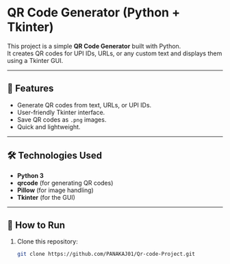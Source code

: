 # QR Code Generator (Python + Tkinter)

This project is a simple **QR Code Generator** built with Python.  
It creates QR codes for UPI IDs, URLs, or any custom text and displays them using a Tkinter GUI.

---

## 🚀 Features
- Generate QR codes from text, URLs, or UPI IDs.
- User-friendly Tkinter interface.
- Save QR codes as `.png` images.
- Quick and lightweight.

---

## 🛠️ Technologies Used
- **Python 3**
- **qrcode** (for generating QR codes)
- **Pillow** (for image handling)
- **Tkinter** (for the GUI)

---

## 📂 How to Run
1. Clone this repository:
   ```bash
   git clone https://github.com/PANAKAJ01/Qr-code-Project.git
